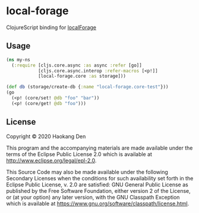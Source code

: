 # local-forage

ClojureScript binding for [localForage](https://github.com/localForage/localForage)

## Usage

```clojure
(ns my-ns
  (:require [cljs.core.async :as async :refer [go]]
            [cljs.core.async.interop :refer-macros [<p!]]
            [local-forage.core :as storage]))

(def db (storage/create-db {:name "local-forage.core-test"}))
(go
  (<p! (core/set! @db "foo" "bar"))
  (<p! (core/get! @db "foo")))
```

## License

Copyright © 2020 Haokang Den

This program and the accompanying materials are made available under the
terms of the Eclipse Public License 2.0 which is available at
http://www.eclipse.org/legal/epl-2.0.

This Source Code may also be made available under the following Secondary
Licenses when the conditions for such availability set forth in the Eclipse
Public License, v. 2.0 are satisfied: GNU General Public License as published by
the Free Software Foundation, either version 2 of the License, or (at your
option) any later version, with the GNU Classpath Exception which is available
at https://www.gnu.org/software/classpath/license.html.
